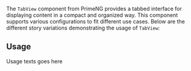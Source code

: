 The `TabView` component from PrimeNG provides a tabbed interface for displaying content in a compact and organized way. This component supports various configurations to fit different use cases. Below are the different story variations demonstrating the usage of `TabView`:

## Usage
Usage texts goes here
